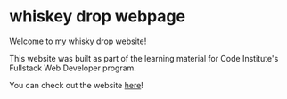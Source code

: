 # whiskey drop webpage

Welcome to my whisky drop website!

This website was built as part of the learning material for Code Institute's Fullstack Web Developer program.

You can check out the website [here](https://djacura.github.io/bootstrap4/)!
